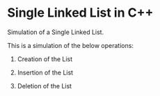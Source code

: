 # Single Linked List in C++

Simulation of a Single Linked List.

This is a simulation of the below operations:

1. Creation of the List

2. Insertion of the List

3. Deletion of the List
